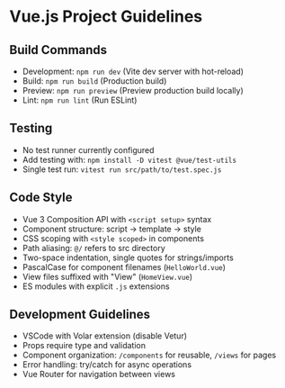 # Vue.js Project Guidelines

## Build Commands
- Development: `npm run dev` (Vite dev server with hot-reload)
- Build: `npm run build` (Production build)
- Preview: `npm run preview` (Preview production build locally)
- Lint: `npm run lint` (Run ESLint)

## Testing
- No test runner currently configured
- Add testing with: `npm install -D vitest @vue/test-utils`
- Single test run: `vitest run src/path/to/test.spec.js`

## Code Style
- Vue 3 Composition API with `<script setup>` syntax
- Component structure: script → template → style
- CSS scoping with `<style scoped>` in components
- Path aliasing: `@/` refers to src directory
- Two-space indentation, single quotes for strings/imports
- PascalCase for component filenames (`HelloWorld.vue`)
- View files suffixed with "View" (`HomeView.vue`)
- ES modules with explicit `.js` extensions

## Development Guidelines
- VSCode with Volar extension (disable Vetur)
- Props require type and validation
- Component organization: `/components` for reusable, `/views` for pages
- Error handling: try/catch for async operations
- Vue Router for navigation between views